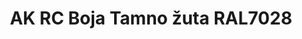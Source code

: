 ---
layout: product
title: "AK RC Boja Tamno žuta RAL7028"
price: "330" 
desc: "Acrylic Laquer 10mL"
img_path: "/assets/img/RC060.jpg"
brand: "AK "
available: true
special_offer: false
new: false
soon: false
cat: "020000"
subcat: "020200"
subsubcat: "020201"
sifra: "RC060"
---